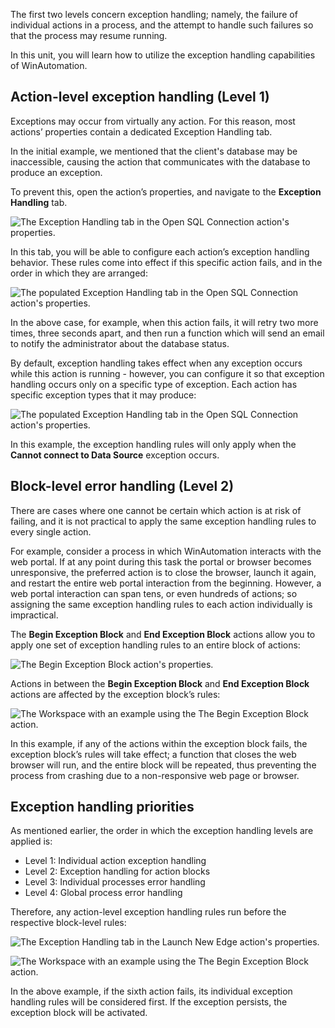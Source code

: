 The first two levels concern exception handling; namely, the failure of individual actions in a process, and the attempt to handle such failures so that the process may resume running.

In this unit, you will learn how to utilize the exception handling capabilities of WinAutomation.

## Action-level exception handling (Level 1)

Exceptions may occur from virtually any action. For this reason, most actions’ properties contain a dedicated Exception Handling tab.

In the initial example, we mentioned that the client's database may be inaccessible, causing the action that communicates with the database to produce an exception.

To prevent this, open the action’s properties, and navigate to the **Exception Handling** tab.

![The Exception Handling tab in the Open SQL Connection action's properties.](..\media\open-sql-connection-action-properties.png)

In this tab, you will be able to configure each action’s exception handling behavior. These rules come into effect if this specific action fails, and in the order in which they are arranged:

![The populated Exception Handling tab in the Open SQL Connection action's properties.](..\media\open-sql-connection-action-properties-all-exceptions.png)

In the above case, for example, when this action fails, it will retry two more times, three seconds apart, and then run a function which will send an email to notify the administrator about the database status.

By default, exception handling takes effect when any exception occurs while this action is running - however, you can configure it so that exception handling occurs only on a specific type of exception. Each action has specific exception types that it may produce:

![The populated Exception Handling tab in the Open SQL Connection action's properties.](..\media\open-sql-connection-action-properties-selected-exception.png)

In this example, the exception handling rules will only apply when the **Cannot connect to Data Source** exception occurs.

## Block-level error handling (Level 2)

There are cases where one cannot be certain which action is at risk of failing, and it is not practical to apply the same exception handling rules to every single action.

For example, consider a process in which WinAutomation interacts with the web portal. If at any point during this task the portal or browser becomes unresponsive, the preferred action is to close the browser, launch it again, and restart the entire web portal interaction from the beginning. However, a web portal interaction can span tens, or even hundreds of actions; so assigning the same exception handling rules to each action individually is impractical.

The **Begin Exception Block** and **End Exception Block** actions allow you to apply one set of exception handling rules to an entire block of actions:

![The Begin Exception Block action's properties.](..\media\begin-exception-block-action-properties.png)

Actions in between the **Begin Exception Block** and **End Exception Block** actions are affected by the exception block’s rules:

![The Workspace with an example using the The Begin Exception Block action.](..\media\exception-block-workspace.png)

In this example, if any of the actions within the exception block fails, the exception block’s rules will take effect; a function that closes the web browser will run, and the entire block will be repeated, thus preventing the process from crashing due to a non-responsive web page or browser.

## Exception handling priorities

As mentioned earlier, the order in which the exception handling levels are applied is:

- Level 1: Individual action exception handling
- Level 2: Exception handling for action blocks
- Level 3: Individual processes error handling
- Level 4: Global process error handling

Therefore, any action-level exception handling rules run before the respective block-level rules:

![The Exception Handling tab in the Launch New Edge action's properties.](..\media\launch-new-edge-action-properties.png)

![The Workspace with an example using the The Begin Exception Block action.](..\media\launch-new-edge-action-workspace.png)

In the above example, if the sixth action fails, its individual exception handling rules will be considered first. If the exception persists, the exception block will be activated.